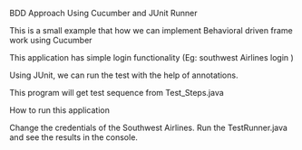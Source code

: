 BDD Approach Using Cucumber and JUnit Runner

This is a small example that how we can implement Behavioral driven frame work using Cucumber

This application has simple login functionality (Eg: southwest Airlines login )

Using JUnit, we can run the test with the help of annotations.

This program will get test sequence from Test_Steps.java

How to run this application

Change the credentials of the Southwest Airlines.
Run the TestRunner.java and see the results in the console.